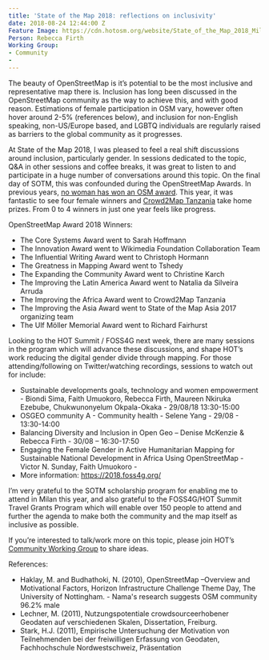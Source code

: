 ```yaml
---
title: 'State of the Map 2018: reflections on inclusivity'
date: 2018-08-24 12:44:00 Z
Feature Image: https://cdn.hotosm.org/website/State_of_the_Map_2018_Milano_day_1_53.jpg
Person: Rebecca Firth
Working Group:
- Community
- 
---
```


The beauty of OpenStreetMap is it’s potential to be the most inclusive and representative map there is. Inclusion has long been discussed in the OpenStreetMap community as the way to achieve this, and with good reason. Estimations of female participation in OSM vary, however often hover around 2-5% (references below), and inclusion for non-English speaking, non-US/Europe based, and LGBTQ individuals are regularly raised as barriers to the global community as it progresses.

At State of the Map 2018, I was pleased to feel a real shift discussions around inclusion, particularly gender. In sessions dedicated to the topic, Q&A in other sessions and coffee breaks, it was great to listen to and participate in a huge number of conversations around this topic. On the final day of SOTM, this was confounded during the OpenStreetMap Awards. In previous years, [no woman has won an OSM award](https://www.openstreetmap.org/user/SeleneYang/diary/43446). This year, it was fantastic to see four female winners and [Crowd2Map Tanzania](https://crowd2map.wordpress.com/) take home prizes. From 0 to 4 winners in just one year feels like progress.

OpenStreetMap Award 2018 Winners:
* The Core Systems Award went to Sarah Hoffmann
* The Innovation Award went to Wikimedia Foundation Collaboration Team
* The Influential Writing Award went to Christoph Hormann
* The Greatness in Mapping Award went to Tshedy
* The Expanding the Community Award went to Christine Karch
* The Improving the Latin America Award went to Natalia da Silveira Arruda
* The Improving the Africa Award went to Crowd2Map Tanzania
* The Improving the Asia Award went to State of the Map Asia 2017 organizing team
* The Ulf Möller Memorial Award went to Richard Fairhurst


Looking to the HOT Summit / FOSS4G next week, there are many sessions in the program which will advance these discussions, and shape HOT’s work reducing the digital gender divide through mapping. For those attending/following on Twitter/watching recordings, sessions to watch out for include:
* Sustainable developments goals, technology and women empowerment - Biondi Sima, Faith Umuokoro, Rebecca Firth, Maureen Nkiruka Ezebube, Chukwunonyelum Okpala-Okaka - 29/08/18 13:30-15:00
* OSGEO community A - Community health - Selene Yang - 29/08 - 13:30-14:00
* Balancing Diversity and Inclusion in Open Geo – Denise McKenzie & Rebecca Firth - 30/08 – 16:30-17:50
* Engaging the Female Gender in Active Humanitarian Mapping for Sustainable National Development in Africa Using OpenStreetMap - Victor N. Sunday, Faith Umuokoro - 
* More information: https://2018.foss4g.org/



I’m very grateful to the SOTM scholarship program for enabling me to attend in Milan this year, and also grateful to the FOSS4G/HOT Summit Travel Grants Program which will enable over 150 people to attend and further the agenda to make both the community and the map itself as inclusive as possible.


If you’re interested to talk/work more on this topic, please join HOT’s [Community Working Group](https://www.hotosm.org/community/working-groups/) to share ideas.




References:
* Haklay, M. and Budhathoki, N. (2010), OpenStreetMap –Overview and Motivational Factors, Horizon Infrastructure Challenge Theme Day, The University of Nottingham. - Nama's research suggests OSM community 96.2% male
* Lechner, M. (2011), Nutzungspotentiale crowdsourceerhobener Geodaten auf verschiedenen Skalen, Dissertation, Freiburg.
* Stark, H.J. (2011), Empirische Untersuchung der Motivation von Teilnehmenden bei der freiwilligen Erfassung von Geodaten, Fachhochschule Nordwestschweiz, Präsentation
